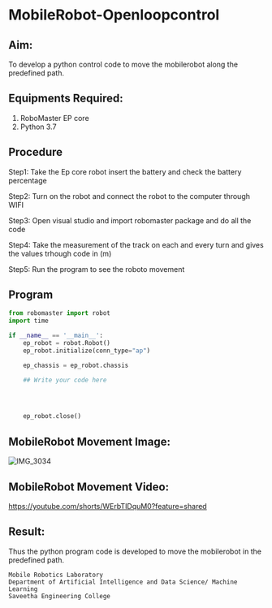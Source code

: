 # MobileRobot-Openloopcontrol
## Aim:

To develop a python control code to move the mobilerobot along the predefined path.

## Equipments Required:
1. RoboMaster EP core
2. Python 3.7

## Procedure

Step1:
Take the Ep core robot insert the battery and check the battery percentage

Step2:
Turn on the robot and connect the robot to the computer through WIFI

Step3:
Open visual studio and import robomaster package and do all the code

Step4:
Take the measurement of the track on each and every turn and gives the values trhough code in (m)

Step5:
Run the program to see the roboto movement

## Program
```python
from robomaster import robot
import time

if __name__ == '__main__':
    ep_robot = robot.Robot()
    ep_robot.initialize(conn_type="ap")

    ep_chassis = ep_robot.chassis

    ## Write your code here



    
    ep_robot.close()
```

## MobileRobot Movement Image:

![IMG_3034](https://github.com/STANLEY-13/mobilerobot-openloopcontrol/assets/148198816/8b3b9430-c11b-4fdd-9501-2dddc3114b9e)


## MobileRobot Movement Video:

https://youtube.com/shorts/WErbTIDquM0?feature=shared


## Result:
Thus the python program code is developed to move the mobilerobot in the predefined path.


```
Mobile Robotics Laboratory
Department of Artificial Intelligence and Data Science/ Machine Learning
Saveetha Engineering College
```
